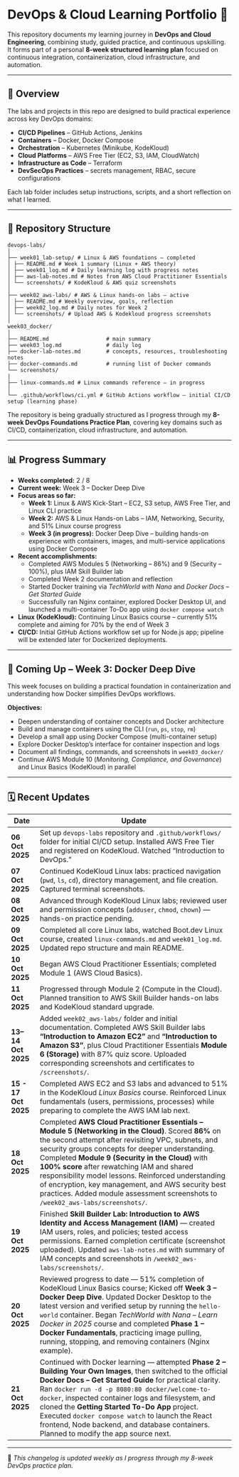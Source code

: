 # DevOps & Cloud Learning Portfolio 🧰  

This repository documents my learning journey in **DevOps and Cloud Engineering**, combining study, guided practice, and continuous upskilling.  
It forms part of a personal **8-week structured learning plan** focused on continuous integration, containerization, cloud infrastructure, and automation.

---

## 🚀 Overview

The labs and projects in this repo are designed to build practical experience across key DevOps domains:

- **CI/CD Pipelines** – GitHub Actions, Jenkins  
- **Containers** – Docker, Docker Compose  
- **Orchestration** – Kubernetes (Minikube, KodeKloud)  
- **Cloud Platforms** – AWS Free Tier (EC2, S3, IAM, CloudWatch)  
- **Infrastructure as Code** – Terraform  
- **DevSecOps Practices** – secrets management, RBAC, secure configurations  

Each lab folder includes setup instructions, scripts, and a short reflection on what I learned.

---

## 📁 Repository Structure

```
devops-labs/
│
├── week01_lab-setup/ # Linux & AWS foundations – completed
│ ├── README.md # Week 1 summary (Linux + AWS theory)
│ ├── week01_log.md # Daily learning log with progress notes
│ ├── aws-lab-notes.md # Notes from AWS Cloud Practitioner Essentials
│ └── screenshots/ # KodeKloud & AWS quiz screenshots
│
├── week02_aws-labs/ # AWS & Linux hands-on labs – active
│ ├── README.md # Weekly overview, goals, reflection
│ ├── week02_log.md # Daily notes for Week 2
│ └── screenshots/ # Upload AWS & Kodekloud progress screenshots
│
week03_docker/
│
├── README.md                  # main summary
├── week03_log.md              # daily log
├── docker-lab-notes.md        # concepts, resources, troubleshooting notes
├── docker-commands.md         # running list of Docker commands 
└── screenshots/
|
├── linux-commands.md # Linux commands reference – in progress
│
└── .github/workflows/ci.yml # GitHub Actions workflow – initial CI/CD setup (learning phase)

```

The repository is being gradually structured as I progress through my **8-week DevOps Foundations Practice Plan**, covering key domains such as CI/CD, containerization, cloud infrastructure, and automation.

---

## 📊 Progress Summary

- **Weeks completed:** 2 / 8  
- **Current week:** Week 3 – Docker Deep Dive  
- **Focus areas so far:**  
  - **Week 1:** Linux & AWS Kick-Start – EC2, S3 setup, AWS Free Tier, and Linux CLI practice  
  - **Week 2:** AWS & Linux Hands-on Labs – IAM, Networking, Security, and 51% Linux course progress  
  - **Week 3 (in progress):** Docker Deep Dive – building hands-on experience with containers, images, and multi-service applications using Docker Compose  
- **Recent accomplishments:**  
  - Completed AWS Modules 5 (Networking – 86%) and 9 (Security – 100%), plus IAM Skill Builder lab  
  - Completed Week 2 documentation and reflection  
  - Started Docker training via *TechWorld with Nana* and *Docker Docs – Get Started Guide*  
  - Successfully ran Nginx container, explored Docker Desktop UI, and launched a multi-container To-Do app using `docker compose watch`
- **Linux (KodeKloud):** Continuing Linux Basics course – currently 51% complete and aiming for 70% by the end of Week 3  
- **CI/CD:** Initial GitHub Actions workflow set up for Node.js app; pipeline will be extended later for Dockerized deployments.

---

## 🧭 Coming Up – Week 3: Docker Deep Dive

This week focuses on building a practical foundation in containerization and understanding how Docker simplifies DevOps workflows.

**Objectives:**
- Deepen understanding of container concepts and Docker architecture  
- Build and manage containers using the CLI (`run`, `ps`, `stop`, `rm`)  
- Develop a small app using Docker Compose (multi-container setup)  
- Explore Docker Desktop’s interface for container inspection and logs  
- Document all findings, commands, and screenshots in `week03_docker/`  
- Continue AWS Module 10 (*Monitoring, Compliance, and Governance*) and Linux Basics (KodeKloud) in parallel

---

## 🗓️ Recent Updates

| Date | Update |
|------|---------|
| **06 Oct 2025** | Set up `devops-labs` repository and `.github/workflows/` folder for initial CI/CD setup. Installed AWS Free Tier and registered on KodeKloud. Watched “Introduction to DevOps.” |
| **07 Oct 2025** | Continued KodeKloud Linux labs: practiced navigation (`pwd`, `ls`, `cd`), directory management, and file creation. Captured terminal screenshots. |
| **08 Oct 2025** | Advanced through KodeKloud Linux labs; reviewed user and permission concepts (`adduser`, `chmod`, `chown`) — hands-on practice pending. |
| **09 Oct 2025** | Completed all core Linux labs, watched Boot.dev Linux course, created `linux-commands.md` and `week01_log.md`. Updated repo structure and main README. |
| **10 Oct 2025** | Began AWS Cloud Practitioner Essentials; completed Module 1 (AWS Cloud Basics). |
| **11 Oct 2025** | Progressed through Module 2 (Compute in the Cloud). Planned transition to AWS Skill Builder hands-on labs and KodeKloud standard upgrade. |
| **13–14 Oct 2025** | Added `week02_aws-labs/` folder and initial documentation. Completed AWS Skill Builder labs **“Introduction to Amazon EC2”** and **“Introduction to Amazon S3”**, plus Cloud Practitioner Essentials **Module 6 (Storage)** with 87% quiz score. Uploaded corresponding screenshots and certificates to `/screenshots/`. |
| **15 - 17 Oct 2025** | Completed AWS EC2 and S3 labs and advanced to 51% in the KodeKloud *Linux Basics* course. Reinforced Linux fundamentals (users, permissions, processes) while preparing to complete the AWS IAM lab next. |
| **18 Oct 2025** | Completed **AWS Cloud Practitioner Essentials – Module 5 (Networking in the Cloud)**. Scored **86%** on the second attempt after revisiting VPC, subnets, and security groups concepts for deeper understanding. Completed **Module 9 (Security in the Cloud)** with **100% score** after rewatching IAM and shared responsibility model lessons. Reinforced understanding of encryption, key management, and AWS security best practices. Added module assessment screenshots to `/week02_aws-labs/screenshots/`. |
| **19 Oct 2025** | Finished **Skill Builder Lab: Introduction to AWS Identity and Access Management (IAM)** — created IAM users, roles, and policies; tested access permissions. Earned completion certificate (screenshot uploaded). Updated `aws-lab-notes.md` with summary of IAM concepts and screenshots in `/week02_aws-labs/screenshots/`.|
| **20 Oct 2025** | Reviewed progress to date — 51% completion of KodeKloud Linux Basics course; Kicked off **Week 3 – Docker Deep Dive**. Updated Docker Desktop to the latest version and verified setup by running the `hello-world` container. Began *TechWorld with Nana – Learn Docker in 2025* course and completed **Phase 1 – Docker Fundamentals**, practicing image pulling, running, stopping, and removing containers (Nginx example). |
| **21 Oct 2025** | Continued with Docker learning — attempted **Phase 2 – Building Your Own Images**, then switched to the official **Docker Docs – Get Started Guide** for practical clarity. Ran `docker run -d -p 8080:80 docker/welcome-to-docker`, inspected container logs and filesystem, and cloned the **Getting Started To-Do App** project. Executed `docker compose watch` to launch the React frontend, Node backend, and database containers. Planned to modify the app source next. |

---

🧭 *This changelog is updated weekly as I progress through my 8-week DevOps practice plan.*




